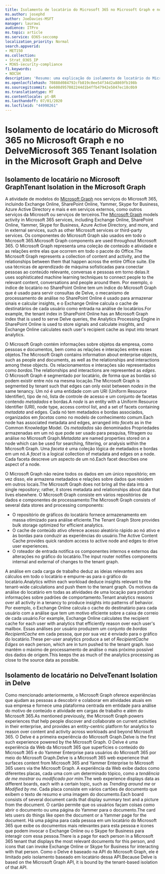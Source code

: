 ```yaml
---
title: Isolamento de locatário do Microsoft 365 no Microsoft Graph e no Delve
ms.author: josephd
author: JoeDavies-MSFT
manager: laurawi
audience: ITPro
ms.topic: article
ms.service: O365-seccomp
localization_priority: Normal
search.appverid:
- MET150
ms.collection:
- Strat_O365_IP
- M365-security-compliance
f1.keywords:
- NOCSH
description: 'Resumo: uma explicação do isolamento de locatário do Microsoft 365 no Microsoft Graph e no Delve.'
ms.openlocfilehash: 70888d084792cfb819c0ee54f34d2a8869fb198b
ms.sourcegitcommit: 6e608d957082244d1b4ffb47942e5847ec18c0b9
ms.translationtype: MT
ms.contentlocale: pt-BR
ms.lasthandoff: 07/01/2020
ms.locfileid: "44998261"
---
```

# <a name="microsoft-365-tenant-isolation-in-the-microsoft-graph-and-delve"></a><span data-ttu-id="21037-103">Isolamento de locatário do Microsoft 365 no Microsoft Graph e no Delve</span><span class="sxs-lookup"><span data-stu-id="21037-103">Microsoft 365 Tenant Isolation in the Microsoft Graph and Delve</span></span>

## <a name="tenant-isolation-in-the-microsoft-graph"></a><span data-ttu-id="21037-104">Isolamento de locatário no Microsoft Graph</span><span class="sxs-lookup"><span data-stu-id="21037-104">Tenant Isolation in the Microsoft Graph</span></span>

<span data-ttu-id="21037-105">A atividade de modelos do [Microsoft Graph](https://developer.microsoft.com/graph) nos serviços do Microsoft 365, incluindo Exchange Online, SharePoint Online, Yammer, Skype for Business, Azure Active Directory e mais e em serviços externos, como outros serviços da Microsoft ou serviços de terceiros.</span><span class="sxs-lookup"><span data-stu-id="21037-105">The [Microsoft Graph](https://developer.microsoft.com/graph) models activity in Microsoft 365 services, including Exchange Online, SharePoint Online, Yammer, Skype for Business, Azure Active Directory, and more, and in external services, such as other Microsoft services or third-party services.</span></span> <span data-ttu-id="21037-106">Os componentes do Microsoft Graph são usados em todo o Microsoft 365.</span><span class="sxs-lookup"><span data-stu-id="21037-106">Microsoft Graph components are used throughout Microsoft 365.</span></span> <span data-ttu-id="21037-107">O Microsoft Graph representa uma coleção de conteúdo e atividade e as relações entre elas que ocorrem em todo o pacote do Office.</span><span class="sxs-lookup"><span data-stu-id="21037-107">The Microsoft Graph represents a collection of content and activity, and the relationships between them that happen across the entire Office suite.</span></span> <span data-ttu-id="21037-108">Ele usa técnicas de aprendizado de máquina sofisticadas para conectar pessoas ao conteúdo relevante, conversas e pessoas em torno delas.</span><span class="sxs-lookup"><span data-stu-id="21037-108">It uses sophisticated machine learning techniques to connect people to the relevant content, conversations and people around them.</span></span> <span data-ttu-id="21037-109">Por exemplo, o índice de locatário no SharePoint Online tem um índice do Microsoft Graph que é usado para servir consultas de Delve, o mecanismo de processamento de análise no SharePoint Online é usado para armazenar sinais e calcular insights, e o Exchange Online calcula o cache de destinatários de cada usuário como entrada na análise de locatários.</span><span class="sxs-lookup"><span data-stu-id="21037-109">For example, the tenant index in SharePoint Online has an Microsoft Graph index that is used to serve Delve queries, the Analytics Processing Engine in SharePoint Online is used to store signals and calculate insights, and Exchange Online calculates each user's recipient cache as input into tenant analytics.</span></span>

<span data-ttu-id="21037-110">O Microsoft Graph contém informações sobre objetos da empresa, como pessoas e documentos, bem como as relações e interações entre esses objetos.</span><span class="sxs-lookup"><span data-stu-id="21037-110">The Microsoft Graph contains information about enterprise objects, such as people and documents, as well as the relationships and interactions among these objects.</span></span> <span data-ttu-id="21037-111">Os relacionamentos e interações são representados como *bordas*.</span><span class="sxs-lookup"><span data-stu-id="21037-111">The relationships and interactions are represented as *edges*.</span></span> <span data-ttu-id="21037-112">O Microsoft Graph é segmentado por locatário, de forma que as bordas só podem existir entre *nós* na mesma locação.</span><span class="sxs-lookup"><span data-stu-id="21037-112">The Microsoft Graph is segmented by tenant such that edges can only exist between *nodes* in the same tenancy.</span></span> <span data-ttu-id="21037-113">Um *nó* é uma entidade com um URI (Uniform Resource Identifier), tipo de nó, lista de controle de acesso e um conjunto de facetas contendo *metadados* e bordas.</span><span class="sxs-lookup"><span data-stu-id="21037-113">A *node* is an entity with a Uniform Resource Identifier (URI), node type, access control list, and a set of facets containing *metadata* and edges.</span></span> <span data-ttu-id="21037-114">Cada nó tem metadados e bordas associados, organizados em *facetas* como no modelo de conhecimento comum.</span><span class="sxs-lookup"><span data-stu-id="21037-114">Each node has associated metadata and edges, arranged into *facets* as in the Common Knowledge Model.</span></span> <span data-ttu-id="21037-115">Os *metadados* são denominados Propriedades armazenadas em um nó que pode ser usado para pesquisa, filtragem ou análise no Microsoft Graph.</span><span class="sxs-lookup"><span data-stu-id="21037-115">*Metadata* are named properties stored on a node which can be used for searching, filtering, or analysis within the Microsoft Graph.</span></span> <span data-ttu-id="21037-116">Uma *faceta* é uma coleção lógica de metadados e bordas em um nó.</span><span class="sxs-lookup"><span data-stu-id="21037-116">A *facet* is a logical collection of metadata and edges on a node.</span></span> <span data-ttu-id="21037-117">Cada faceta descreve um aspecto de um nó.</span><span class="sxs-lookup"><span data-stu-id="21037-117">Each facet describes one aspect of a node.</span></span> 

<span data-ttu-id="21037-118">O Microsoft Graph não reúne todos os dados em um único repositório; em vez disso, ele armazena metadados e relações sobre dados que residem em outros locais.</span><span class="sxs-lookup"><span data-stu-id="21037-118">The Microsoft Graph does not bring all the data into a single repository; rather, it stores metadata and relationships about data that lives elsewhere.</span></span> <span data-ttu-id="21037-119">O Microsoft Graph consiste em vários repositórios de dados e componentes de processamento:</span><span class="sxs-lookup"><span data-stu-id="21037-119">The Microsoft Graph consists of several data stores and processing components:</span></span>

- <span data-ttu-id="21037-120">O repositório de gráficos do locatário fornece armazenamento em massa otimizado para análise eficiente.</span><span class="sxs-lookup"><span data-stu-id="21037-120">The Tenant Graph Store provides bulk storage optimized for efficient analytics.</span></span>
- <span data-ttu-id="21037-121">O cache de conteúdo ativo oferece acesso aleatório rápido ao nó ativo e às bordas para conduzir as experiências do usuário.</span><span class="sxs-lookup"><span data-stu-id="21037-121">The Active Content Cache provides quick random access to active node and edges to drive user experiences.</span></span>
- <span data-ttu-id="21037-122">O roteador de entrada notifica os componentes internos e externos das alterações no gráfico do locatário.</span><span class="sxs-lookup"><span data-stu-id="21037-122">The input router notifies components internal and external of changes to the tenant graph.</span></span>

<span data-ttu-id="21037-123">A análise em cada carga de trabalho deduz as ideias relevantes aos cálculos em todo o locatário e empurre-as para o gráfico do locatário.</span><span class="sxs-lookup"><span data-stu-id="21037-123">Analytics within each workload deduce insights relevant to the tenant-wide calculations and push them to the tenant graph.</span></span> <span data-ttu-id="21037-124">Os motivos da análise do locatário em todas as atividades de uma locação para produzir informações sobre padrões de comportamento.</span><span class="sxs-lookup"><span data-stu-id="21037-124">Tenant analytics reasons over all activity in a tenancy to produce insights into patterns of behavior.</span></span> <span data-ttu-id="21037-125">Por exemplo, o Exchange Online calcula o cache do destinatário para cada usuário com a análise que tem um motivo eficiente sobre a caixa de correio de cada usuário.</span><span class="sxs-lookup"><span data-stu-id="21037-125">For example, Exchange Online calculates the recipient cache for each user with analytics that efficiently reason over each user's mailbox.</span></span> <span data-ttu-id="21037-126">Essas análises por usuário produzem um conjunto de *bordas RecipientCache* em cada pessoa, que por sua vez é enviado para o gráfico do locatário.</span><span class="sxs-lookup"><span data-stu-id="21037-126">These per-user analytics produce a set of *RecipientCache Edges* on each person, which are in turn pushed to the tenant graph.</span></span> <span data-ttu-id="21037-127">Isso mantém o máximo de processamento de análise o mais próximo possível dos dados de origem.</span><span class="sxs-lookup"><span data-stu-id="21037-127">This keeps the as much of the analytics processing as close to the source data as possible.</span></span>

## <a name="tenant-isolation-in-delve"></a><span data-ttu-id="21037-128">Isolamento de locatário no Delve</span><span class="sxs-lookup"><span data-stu-id="21037-128">Tenant Isolation in Delve</span></span>

<span data-ttu-id="21037-129">Como mencionado anteriormente, o Microsoft Graph oferece experiências que ajudam as pessoas a descobrir e colaborar em atividades atuais em sua empresa e fornece uma plataforma centrada em entidade para análise do motivo de conteúdo e atividade em cargas de trabalho e além do Microsoft 365.</span><span class="sxs-lookup"><span data-stu-id="21037-129">As mentioned previously, the Microsoft Graph powers experiences that help people discover and collaborate on current activities in their enterprise, and provides an entity-centric platform for analytics to reason over content and activity across workloads and beyond Microsoft 365.</span></span> <span data-ttu-id="21037-130">O Delve é a primeira experiência do Microsoft Graph.</span><span class="sxs-lookup"><span data-stu-id="21037-130">Delve is the first such experience powered by the Microsoft Graph.</span></span>
<span data-ttu-id="21037-131">O Delve é uma experiência da Web da Microsoft 365 que superfícies o conteúdo do Microsoft 365 e do Yammer Enterprise para usuários do Microsoft 365 por meio do Microsoft Graph.</span><span class="sxs-lookup"><span data-stu-id="21037-131">Delve is a Microsoft 365 web experience that surfaces content from Microsoft 365 and Yammer Enterprise to Microsoft 365 users via the Microsoft Graph.</span></span> <span data-ttu-id="21037-132">A experiência da Web exibe dados como diferentes placas, cada uma com um determinado tópico, como a *tendência de me mostrar* ou *modificado por mim*.</span><span class="sxs-lookup"><span data-stu-id="21037-132">The web experience displays data as different boards, each with a certain topic, such as *Trending around me* or *Modified by me*.</span></span> <span data-ttu-id="21037-133">Cada placa consiste em vários cartões de documento que exibem o texto de resumo e uma imagem do documento.</span><span class="sxs-lookup"><span data-stu-id="21037-133">Each board consists of several document cards that display summary text and a picture from the document.</span></span> <span data-ttu-id="21037-134">O cartão permite que os usuários façam coisas como abrir o documento ou uma página do Yammer para o documento.</span><span class="sxs-lookup"><span data-stu-id="21037-134">The card lets users do things like open the document or a Yammer page for the document.</span></span> <span data-ttu-id="21037-135">Há uma página para cada pessoa em um locatário do Microsoft 365 que exibe os documentos mais relevantes para esta pessoa e ícones que podem invocar o Exchange Online ou o Skype for Business para interagir com essa pessoa.</span><span class="sxs-lookup"><span data-stu-id="21037-135">There is a page for each person in a Microsoft 365 tenant that displays the most relevant documents for this person, and icons that can invoke Exchange Online or Skype for Business for interacting with that person.</span></span> <span data-ttu-id="21037-136">Como o Delve é baseado na API do Microsoft Graph, ele é limitado pelo isolamento baseado em locatário dessa API.</span><span class="sxs-lookup"><span data-stu-id="21037-136">Because Delve is based on the Microsoft Graph API, it is bound by the tenant-based isolation of that API.</span></span>